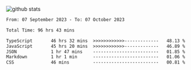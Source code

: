 
![github stats](https://github-readme-stats.vercel.app/api?username=realmahd1&show_icons=true&theme=codeSTACKr&hide_rank=true&count_private=true)

<!--START_SECTION:waka-->

```txt
From: 07 September 2023 - To: 07 October 2023

Total Time: 96 hrs 43 mins

TypeScript       46 hrs 32 mins  >>>>>>>>>>>>-------------   48.13 %
JavaScript       45 hrs 20 mins  >>>>>>>>>>>>-------------   46.89 %
JSON             1 hr 47 mins    -------------------------   01.85 %
Markdown         1 hr 1 min      -------------------------   01.06 %
CSS              46 mins         -------------------------   00.81 %
```

<!--END_SECTION:waka-->
